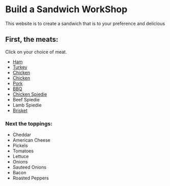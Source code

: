 <!DOCTYPE html>
<html>
<head>
   <h1>Build a Sandwich WorkShop</h1>
   <meta charset="utf-8">
   <link rel="stylesheet" type="text/css">
</head>
<body>
  <div>
    <p>This website is to create a sandwich that is to your preference and delicious</p>
  </div>
  
 <h2>First, the meats:</h2>
  <div>
    <p>Click on your choice of meat.</p>
    <ul>
    <li><a href="https://www.seriouseats.com/recipes/images/20101215-ham-tasting-primary.jpeg">Ham</a></li>
    <li><a href="https://food.fnr.sndimg.com/content/dam/images/food/fullset/2013/10/4/1/FNM_110110-Basic-Turkey-Recipe_s4x3.jpg.rend.hgtvcom.616.462.suffix/1381170719103.jpeg">Turkey</a></li>
    <li><a href="https://www.google.com/imgres?imgurl=https%3A%2F%2Fwww.simplyrecipes.com%2Fwp-content%2Fuploads%2F2015%2F09%2Froasted-chicken-apricot-glaze-horiz-a-1500.jpg&imgrefurl=https%3A%2F%2Fwww.simplyrecipes.com%2Frecipes%2Froasted_chicken_with_apricot_glaze%2F&docid=RPrdZvUKkYT8EM&tbnid=5XVA01SMuuRKzM%3A&vet=10ahUKEwjz6cSB6fjaAhXLpFkKHcJ_DeYQMwjZASgAMAA..i&w=1500&h=1000&bih=710&biw=779&q=Roasted%20Chicken&ved=0ahUKEwjz6cSB6fjaAhXLpFkKHcJ_DeYQMwjZASgAMAA&iact=mrc&uact=8">Chicken</a></li>
    <li><a href="https://www.simplyrecipes.com/recipes/roasted_chicken_with_apricot_glaze/">Chicken</a></li>
    <li><a href="https://www.delish.com/cooking/recipe-ideas/a19665822/best-grilled-pork-chops-recipe/">Pork</a></li>
    <li><a href="http://jesspryles.com/recipe/pulled-pork/">BBQ</a></li>
    <li><a href="https://foodwishes.blogspot.com/2012/07/chicken-spiedies-is-binghamtons-best.html">Chicken Spiedie</a></li>
    <li>Beef Spiedie</li>
    <li>Lamb Spiedie</li>
    <li><a href="http://www.myrecipes.com/recipe/true-smoked-beef-brisket">Brisket</a></li>
    </ul>
  </div>
 <h3>Next the toppings:</h3>
  <div>
    <ul>
    <li>Cheddar</li>
    <li>American Cheese</li>
    <li>Pickels</li>
    <li>Tomatoes</li>
    <li>Lettuce</li>
    <li>Onions</li>
    <li>Sauteed Onions</li>
    <li>Bacon</li>
    <li>Roasted Peppers</li>
    </ul>
   </div>
